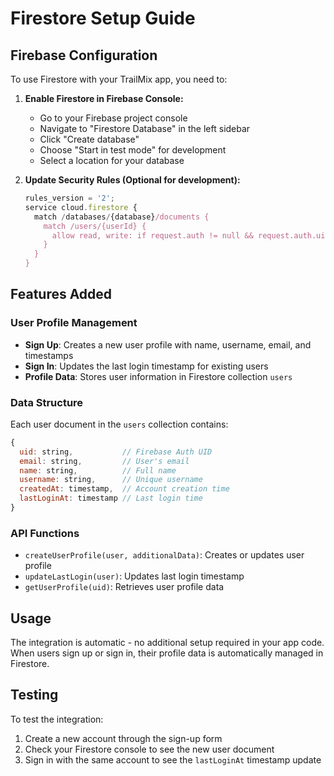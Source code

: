 # Firestore Setup Guide

## Firebase Configuration

To use Firestore with your TrailMix app, you need to:

1. **Enable Firestore in Firebase Console:**
   - Go to your Firebase project console
   - Navigate to "Firestore Database" in the left sidebar
   - Click "Create database"
   - Choose "Start in test mode" for development
   - Select a location for your database

2. **Update Security Rules (Optional for development):**
   ```javascript
   rules_version = '2';
   service cloud.firestore {
     match /databases/{database}/documents {
       match /users/{userId} {
         allow read, write: if request.auth != null && request.auth.uid == userId;
       }
     }
   }
   ```

## Features Added

### User Profile Management
- **Sign Up**: Creates a new user profile with name, username, email, and timestamps
- **Sign In**: Updates the last login timestamp for existing users
- **Profile Data**: Stores user information in Firestore collection `users`

### Data Structure
Each user document in the `users` collection contains:
```javascript
{
  uid: string,           // Firebase Auth UID
  email: string,         // User's email
  name: string,          // Full name
  username: string,      // Unique username
  createdAt: timestamp,  // Account creation time
  lastLoginAt: timestamp // Last login time
}
```

### API Functions
- `createUserProfile(user, additionalData)`: Creates or updates user profile
- `updateLastLogin(user)`: Updates last login timestamp
- `getUserProfile(uid)`: Retrieves user profile data

## Usage

The integration is automatic - no additional setup required in your app code. When users sign up or sign in, their profile data is automatically managed in Firestore.

## Testing

To test the integration:
1. Create a new account through the sign-up form
2. Check your Firestore console to see the new user document
3. Sign in with the same account to see the `lastLoginAt` timestamp update
